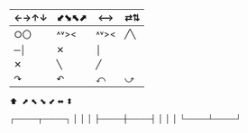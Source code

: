 
| ←→↑↓ | ⬋⬊⬉⬈ | ⟷    | ⇄⇅  |
| ---- | ---- | ---- | --- |
| ○〇   | ˄˅>< | ˄˅>< | ╱╲  |
| ─│   | ✕    | │    |     |
| ✕    | ╲    | ╱    |     |
| ↷    | ↶    | ⤺    | ⤻   |
  

⬆  ⬈ ⬉ ⬊ ⬋ ⬌ ⬍


┌────┬────┐
│       │        │
├────┼────┤
│       │        │
└────┴────┘
